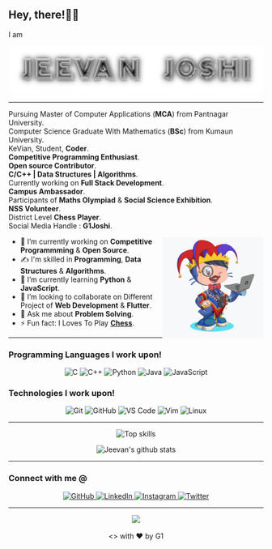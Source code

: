 ## Hey, there!👋🏻
I am
<div align="center">

  ![🅹🅴🅴🆅🅰🅽  🅹🅾🆂🅷🅸](https://raw.githubusercontent.com/G1Joshi/Assets/main/JeevanJoshi.gif)

</div>

---

Pursuing Master of Computer Applications (**MCA**) from Pantnagar University.<br>
Computer Science Graduate With Mathematics (**BSc**) from Kumaun University.<br>
KeVian, Student, **Coder**.<br>
**Competitive Programming Enthusiast**.<br>
**Open source Contributor**.<br>
**C/C++ | Data Structures | Algorithms**.<br>
Currently working on **Full Stack Development**.<br>
**Campus Ambassador**.<br>
Participants of **Maths Olympiad** & **Social Science Exhibition**.<br>
**NSS Volunteer**.<br>
District Level **Chess Player**.<br>
Social Media Handle : **G1Joshi**.

<img align="right" src="https://raw.githubusercontent.com/G1Joshi/Assets/main/octocat.png" alt="Octocat" width="200" height="200">

- 🔭 I’m currently working on **Competitive Programmming** & **Open Source**.
- ✍️ I'm skilled in **Programming**, **Data Structures** & **Algorithms**.
- 🌱 I’m currently learning **Python** & **JavaScript**.
- 👯 I’m looking to collaborate on Different Project of **Web Development** & **Flutter**.
- 💬 Ask me about **Problem Solving**.
- ⚡ Fun fact: I Loves To Play **[Chess](https://www.chess.com/member/G1Joshi)**.

---

### Programming Languages I work upon!

<div align="center">

  <img src="https://devicons.github.io/devicon/devicon.git/icons/c/c-original.svg" alt="C" width="50" height="50" />

  <img src="https://devicons.github.io/devicon/devicon.git/icons/cplusplus/cplusplus-original.svg" alt="C++" width="50" height="50" />

  <img src="https://devicons.github.io/devicon/devicon.git/icons/python/python-original.svg" alt="Python" width="50" height="50" />

  <img src="https://devicons.github.io/devicon/devicon.git/icons/java/java-original.svg" alt="Java" width="50" height="50" />

  <img src="https://devicons.github.io/devicon/devicon.git/icons/javascript/javascript-original.svg" alt="JavaScript" width="50" height="50" />

</div>

### Technologies I work upon!

<div align="center">

  <img src="https://devicons.github.io/devicon/devicon.git/icons/git/git-original.svg" alt="Git" width="50" height="50" />

  <img src="https://devicons.github.io/devicon/devicon.git/icons/github/github-original.svg" alt="GitHub" width="50" height="50" />

  <img src="https://devicons.github.io/devicon/devicon.git/icons/visualstudio/visualstudio-plain.svg" alt="VS Code" width="50" height="50" />

  <img src="https://devicons.github.io/devicon/devicon.git/icons/vim/vim-original.svg" alt="Vim" width="50" height="50" />

  <img src="https://devicons.github.io/devicon/devicon.git/icons/linux/linux-original.svg" alt="Linux" width="50" height="50" />

</div>

---

<div align="center">

  ![Top skills](https://github-readme-stats.vercel.app/api/top-langs/?username=g1joshi&hide_border=true)

  ![Jeevan's github stats](https://github-readme-stats.vercel.app/api?username=g1joshi&count_private=true&show_icons=true&hide_border=true)

</div>

---

### Connect with me @

<div align="center">

  <a href="https://github.com/G1Joshi">
    <img src="https://img.shields.io/static/v1?style=for-the-badge&label=GitHub&labelColor=silver&logo=github&logoColor=black&message=G1Joshi&color=black&link=https://github.com/G1Joshi" alt="GitHub" />
  </a>

  <a href="https://linkedin.com/in/G1Joshi">
    <img src="https://img.shields.io/static/v1?style=for-the-badge&label=LinkedIn&labelColor=silver&logo=linkedin&logoColor=blue&message=G1Joshi&color=blue&link=https://linkedin.com/in/G1Joshi" alt="LinkedIn" />
  </a>

  <a href="https://instagram.com/G1Joshi">
    <img src="https://img.shields.io/static/v1?style=for-the-badge&label=instagram&labelColor=silver&logo=instagram&logoColor=red&message=G1Joshi&color=red&link=https://instagram.com/G1Joshi" alt="Instagram" />
  </a>

  <a href="https://twitter.com/G1Joc">
    <img src="https://img.shields.io/static/v1?style=for-the-badge&label=Twitter&labelColor=silver&logo=twitter&logoColor=blue&message=G1JoC&color=blue&link=https://twitter.com/G1JoC" alt="Twitter" />
  </a>

</div>

---

<div align="center">

  ![](https://profile-counter.glitch.me/G1Joshi/count.svg)

</div>

<div align="center">

  <\> with ❤️ by G1

  </div>